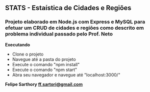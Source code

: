 ## STATS - Estaística de Cidades e Regiões
### Projeto elaborado em Node.js com Express e MySQL para efetuar um CRUD de cidades e regiões como descrito em problema individual passado pelo Prof. Neto

__Executando__
- Clone o projeto
- Navegue até a pasta do projeto
- Execute o comando "npm install"
- Execute o comando "npm start"
- Abra seu navegador e navegue até "localhost:3000/"

__Felipe Sarthory <ff.sartori@gmail.com>__

